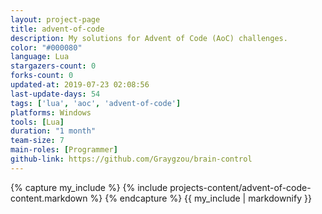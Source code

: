 ```yaml
---
layout: project-page
title: advent-of-code
description: My solutions for Advent of Code (AoC) challenges.
color: "#000080"
language: Lua
stargazers-count: 0
forks-count: 0
updated-at: 2019-07-23 02:08:56
last-update-days: 54
tags: ['lua', 'aoc', 'advent-of-code']
platforms: Windows
tools: [Lua]
duration: "1 month"
team-size: 7
main-roles: [Programmer]
github-link: https://github.com/Graygzou/brain-control
---
```

<!---
Gregoire Boiron <gregoire.boiron@gmail.com>
Copyright (c) 2018-2019 Gregoire Boiron  All Rights Reserved.
--->

{% capture my_include %}
{% include projects-content/advent-of-code-content.markdown %}
{% endcapture %}
{{ my_include | markdownify }}
